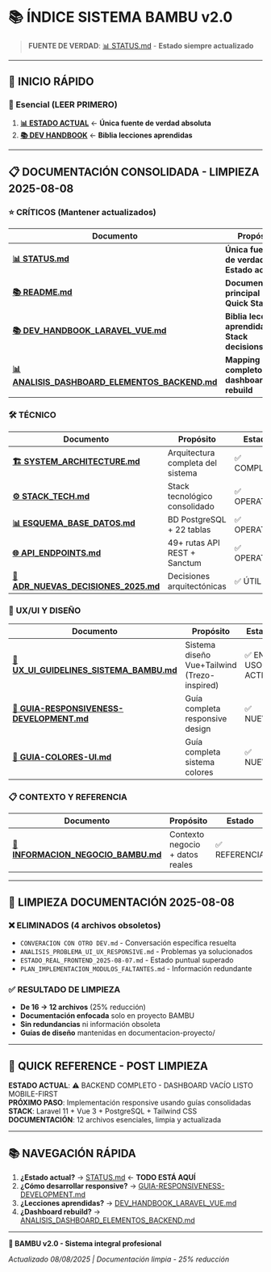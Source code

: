 # 📚 ÍNDICE SISTEMA BAMBU v2.0

> **FUENTE DE VERDAD**: [📊 STATUS.md](../STATUS.md) - **Estado siempre actualizado**

---

## 🚀 INICIO RÁPIDO

### 🎯 Esencial (LEER PRIMERO)
1. **[📊 ESTADO ACTUAL](../STATUS.md)** ← **Única fuente de verdad absoluta**
2. **[📚 DEV HANDBOOK](./DEV_HANDBOOK_LARAVEL_VUE.md)** ← **Biblia lecciones aprendidas**

---

## 📋 DOCUMENTACIÓN CONSOLIDADA - LIMPIEZA 2025-08-08

### ⭐ **CRÍTICOS (Mantener actualizados)**
| Documento | Propósito | Estado |
|-----------|-----------|--------|
| **[📊 STATUS.md](../STATUS.md)** | **Única fuente de verdad - Estado actual** | ✅ ACTUALIZADO |
| **[📚 README.md](../README.md)** | **Documentación principal + Quick Start** | ✅ CRÍTICO |
| **[📚 DEV_HANDBOOK_LARAVEL_VUE.md](./DEV_HANDBOOK_LARAVEL_VUE.md)** | **Biblia lecciones aprendidas + Stack decisions** | ✅ ACTIVO |
| **[📊 ANALISIS_DASHBOARD_ELEMENTOS_BACKEND.md](./ANALISIS_DASHBOARD_ELEMENTS_BACKEND.md)** | **Mapping completo dashboard para rebuild** | ✅ VITAL |

### 🛠️ **TÉCNICO**
| Documento | Propósito | Estado |
|-----------|-----------|--------|
| **[🏗️ SYSTEM_ARCHITECTURE.md](./SYSTEM_ARCHITECTURE.md)** | Arquitectura completa del sistema | ✅ COMPLETO |
| **[⚙️ STACK_TECH.md](./STACK_TECH.md)** | Stack tecnológico consolidado | ✅ OPERATIVO |
| **[📊 ESQUEMA_BASE_DATOS.md](./ESQUEMA_BASE_DATOS.md)** | BD PostgreSQL + 22 tablas | ✅ OPERATIVA |
| **[🌐 API_ENDPOINTS.md](./API_ENDPOINTS.md)** | 49+ rutas API REST + Sanctum | ✅ OPERATIVA |
| **[📝 ADR_NUEVAS_DECISIONES_2025.md](./ADR_NUEVAS_DECISIONES_2025.md)** | Decisiones arquitectónicas | ✅ ÚTIL |

### 🎨 **UX/UI Y DISEÑO**
| Documento | Propósito | Estado |
|-----------|-----------|--------|
| **[🎨 UX_UI_GUIDELINES_SISTEMA_BAMBU.md](./UX_UI_GUIDELINES_SISTEMA_BAMBU.md)** | Sistema diseño Vue+Tailwind (Trezo-inspired) | ✅ EN USO ACTIVO |
| **[🎯 GUIA-RESPONSIVENESS-DEVELOPMENT.md](./GUIA-RESPONSIVENESS-DEVELOPMENT.md)** | Guía completa responsive design | ✅ NUEVA |
| **[🎨 GUIA-COLORES-UI.md](./GUIA-COLORES-UI.md)** | Guía completa sistema colores | ✅ NUEVA |

### 📋 **CONTEXTO Y REFERENCIA**
| Documento | Propósito | Estado |
|-----------|-----------|--------|
| **[🏢 INFORMACION_NEGOCIO_BAMBU.md](./INFORMACION_NEGOCIO_BAMBU.md)** | Contexto negocio + datos reales | ✅ REFERENCIA |

---

## 🧹 LIMPIEZA DOCUMENTACIÓN 2025-08-08

### ❌ **ELIMINADOS (4 archivos obsoletos)**
- `CONVERACION CON OTRO DEV.md` - Conversación específica resuelta
- `ANALISIS_PROBLEMA_UI_UX_RESPONSIVE.md` - Problemas ya solucionados  
- `ESTADO_REAL_FRONTEND_2025-08-07.md` - Estado puntual superado
- `PLAN_IMPLEMENTACION_MODULOS_FALTANTES.md` - Información redundante

### ✅ **RESULTADO DE LIMPIEZA**
- **De 16 → 12 archivos** (25% reducción)
- **Documentación enfocada** solo en proyecto BAMBU
- **Sin redundancias** ni información obsoleta
- **Guías de diseño** mantenidas en documentacion-proyecto/

---

## 🎯 QUICK REFERENCE - POST LIMPIEZA

**ESTADO ACTUAL**: ⚠️ BACKEND COMPLETO - DASHBOARD VACÍO LISTO MOBILE-FIRST  
**PRÓXIMO PASO**: Implementación responsive usando guías consolidadas  
**STACK**: Laravel 11 + Vue 3 + PostgreSQL + Tailwind CSS  
**DOCUMENTACIÓN**: 12 archivos esenciales, limpia y actualizada  

---

## 📚 NAVEGACIÓN RÁPIDA

1. **¿Estado actual?** → [STATUS.md](../STATUS.md) ← **TODO ESTÁ AQUÍ**
2. **¿Cómo desarrollar responsive?** → [GUIA-RESPONSIVENESS-DEVELOPMENT.md](./GUIA-RESPONSIVENESS-DEVELOPMENT.md)
3. **¿Lecciones aprendidas?** → [DEV_HANDBOOK_LARAVEL_VUE.md](./DEV_HANDBOOK_LARAVEL_VUE.md)
4. **¿Dashboard rebuild?** → [ANALISIS_DASHBOARD_ELEMENTOS_BACKEND.md](./ANALISIS_DASHBOARD_ELEMENTOS_BACKEND.md)

---

**🌿 BAMBU v2.0 - Sistema integral profesional**

*Actualizado 08/08/2025 | Documentación limpia - 25% reducción*